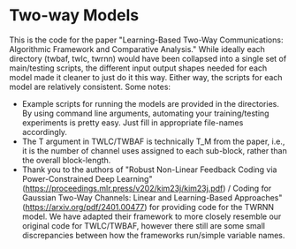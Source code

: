 # Two-way Models
This is the code for the paper "Learning-Based Two-Way Communications: Algorithmic Framework and Comparative Analysis." While ideally each directory (twbaf, twlc, twrnn) would have been collapsed into a single set of main/testing scripts, the different input output shapes needed for each model made it cleaner to just do it this way. Either way, the scripts for each model are relatively consistent. Some notes:

- Example scripts for running the models are provided in the directories. By using command line arguments, automating your training/testing experiments is pretty easy. Just fill in appropriate file-names accordingly.
- The T argument in TWLC/TWBAF is technically T_M from the paper, i.e., it is the number of channel uses assigned to each sub-block, rather than the overall block-length.
- Thank you to the authors of "Robust Non-Linear Feedback Coding via Power-Constrained Deep Learning" (https://proceedings.mlr.press/v202/kim23j/kim23j.pdf) / Coding for Gaussian Two-Way Channels: Linear and Learning-Based Approaches" (https://arxiv.org/pdf/2401.00477) for providing code for the TWRNN model. We have adapted their framework to more closely resemble our original code for TWLC/TWBAF, however there still are some small discrepancies between how the frameworks run/simple variable names.
